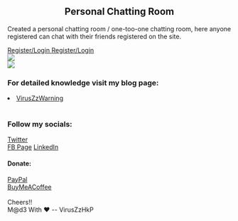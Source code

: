 <h2 style="text-align:center;">Personal Chatting Room</h2>
<p>Created a personal chatting room / one-too-one chatting room, here anyone registered can chat with their friends registered on the site.</p>
<a href="https://pcrhkp.000webhostapp.com/" alt="Link to personal chatting site"> Register/Login  </a>
<a href="https://pcrhkp.000webhostapp.com/" alt="Link to personal chatting site"> Register/Login  </a>
<div>
<img src="https://pcrhkp.000webhostapp.com/fontend/img/icon.png" style="display: block;
  margin-left: auto;
  margin-right: auto;">
</div>
<img src="https://cdn-images-1.medium.com/max/1000/1*Ia0UTp1eoNXkHigFismTYw.gif" style="display: block;
  margin-left: auto;
  margin-right: auto;">
</div>
<H3> For detailed knowledge visit my blog page:<br> </H3>
<a href="https://viruszzwarning.medium.com/"><li>VirusZzWarning</a>
 <br><br><H3>Follow my socials:</H3>
 
<a href="https://twitter.com/hrisikesh_pal">Twitter</a><br>
<a href="https://www.facebook.com/therealhrisikesh">FB Page</a>
<a href="https://www.linkedin.com/in/viruszzwarning/">LinkedIn</a>
<H4>Donate:</H4>
<a href="https://www.paypal.com/paypalme/hrisikeshpal">PayPal</a><br>
<a href="https://www.buymeacoffee.com/hrisikesh">BuyMeACoffee</a>
<br><br>
 Cheers!!<br>
 M@d3 With ♥ -- VirusZzHkP
